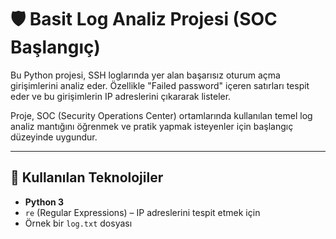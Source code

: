 # 🛡️ Basit Log Analiz Projesi (SOC Başlangıç)

Bu Python projesi, SSH loglarında yer alan başarısız oturum açma girişimlerini analiz eder. Özellikle "Failed password" içeren satırları tespit eder ve bu girişimlerin IP adreslerini çıkararak listeler.

Proje, SOC (Security Operations Center) ortamlarında kullanılan temel log analiz mantığını öğrenmek ve pratik yapmak isteyenler için başlangıç düzeyinde uygundur.

---

## 🧰 Kullanılan Teknolojiler

- **Python 3**
- `re` (Regular Expressions) – IP adreslerini tespit etmek için
- Örnek bir `log.txt` dosyası
